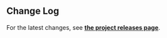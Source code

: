 ## Change Log

For the latest changes, see **[the project releases page](https://link.frontmatter.ai/amniotic/changes)**.